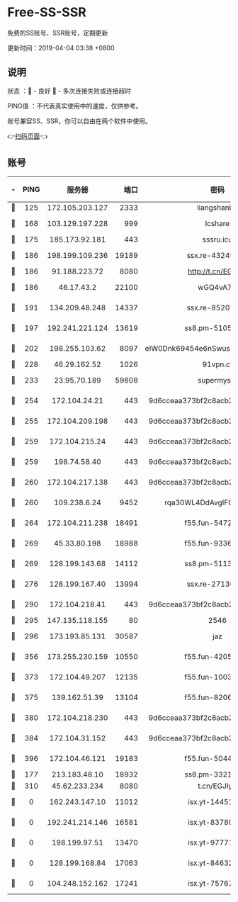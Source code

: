 # Free-SS-SSR

免费的SS账号、SSR账号，定期更新

更新时间：2019-04-04 03:38 +0800

## 说明

状态     ：🙂 - 良好 🙁 - 多次连接失败或连接超时

PING值   ：不代表真实使用中的速度，仅供参考。

账号兼容SS、SSR，你可以自由在两个软件中使用。

👉[扫码页面](https://liesauer.github.io/Free-SS-SSR/)👈

## 账号

|-|PING|服务器|端口|密码|加密方式|区域|
|:----:|:----:|:-----:|-----:|:----:|:----:|:----:|
|🙂|125|172.105.203.127|2333|liangshanbo|chacha20|JP|
|🙂|168|103.129.197.228|999|lcshare|aes-256-cfb|US|
|🙂|175|185.173.92.181|443|sssru.icu|rc4-md5|RU|
|🙂|186|198.199.109.236|19189|ssx.re-43249557|aes-256-cfb|US|
|🙂|186|91.188.223.72|8080|http://t.cn/EGJIyrl|rc4-md5|RU|
|🙂|186|46.17.43.2|22100|wGQ4vA7D|aes-256-gcm|RU|
|🙂|191|134.209.48.248|14337|ssx.re-85207480|aes-256-cfb|US|
|🙂|197|192.241.221.124|13619|ss8.pm-51057962|aes-256-cfb|US|
|🙂|202|198.255.103.62|8097|eIW0Dnk69454e6nSwuspv9DmS201tQ0D|aes-256-cfb|US|
|🙂|228|46.29.162.52|1026|91vpn.cf|rc4-md5|RU|
|🙂|233|23.95.70.189|59608|supermyssr|chacha20-ietf|US|
|🙂|254|172.104.24.21|443|9d6cceaa373bf2c8acb22e60b6a58be6|aes-256-cfb|US|
|🙂|255|172.104.209.198|443|9d6cceaa373bf2c8acb22e60b6a58be6|aes-256-cfb|US|
|🙂|259|172.104.215.24|443|9d6cceaa373bf2c8acb22e60b6a58be6|aes-256-cfb|US|
|🙂|259|198.74.58.40|443|9d6cceaa373bf2c8acb22e60b6a58be6|aes-256-cfb|US|
|🙂|260|172.104.217.138|443|9d6cceaa373bf2c8acb22e60b6a58be6|aes-256-cfb|US|
|🙂|260|109.238.6.24|9452|rqa30WL4DdAvgIFG6Fs3znzTa|aes-256-cfb|FR|
|🙂|264|172.104.211.238|18491|f55.fun-54724290|aes-256-cfb|US|
|🙂|269|45.33.80.198|18988|f55.fun-93362245|aes-256-cfb|US|
|🙂|269|128.199.143.68|14112|ss8.pm-51133545|aes-256-cfb|SG|
|🙂|276|128.199.167.40|13994|ssx.re-27130562|aes-256-cfb|SG|
|🙂|290|172.104.218.41|443|9d6cceaa373bf2c8acb22e60b6a58be6|aes-256-cfb|US|
|🙂|295|147.135.118.155|80|2546|chacha20|US|
|🙂|296|173.193.85.131|30587|jaz|aes-256-cfb|US|
|🙂|356|173.255.230.159|10550|f55.fun-42056790|aes-256-cfb|US|
|🙂|373|172.104.49.207|12135|f55.fun-10038011|aes-256-cfb|SG|
|🙂|375|139.162.51.39|13104|f55.fun-82060458|aes-256-cfb|SG|
|🙂|380|172.104.218.230|443|9d6cceaa373bf2c8acb22e60b6a58be6|aes-256-cfb|US|
|🙂|384|172.104.31.152|443|9d6cceaa373bf2c8acb22e60b6a58be6|aes-256-cfb|US|
|🙂|396|172.104.46.121|19183|f55.fun-50446313|aes-256-cfb|SG|
|🙂|177|213.183.48.10|18932|ss8.pm-33211781|rc4-md5|RU|
|🙁|310|45.62.233.234|8080|t.cn/EGJIyrl|rc4-md5|CA|
|🙁|0|162.243.147.10|11012|isx.yt-14451395|aes-256-cfb|US|
|🙁|0|192.241.214.146|16581|isx.yt-83780241|aes-256-cfb|US|
|🙁|0|198.199.97.51|13470|isx.yt-97771805|aes-256-cfb|US|
|🙁|0|128.199.168.84|17063|isx.yt-84632014|aes-256-cfb|SG|
|🙁|0|104.248.152.162|17241|isx.yt-75767202|aes-256-cfb|SG|
